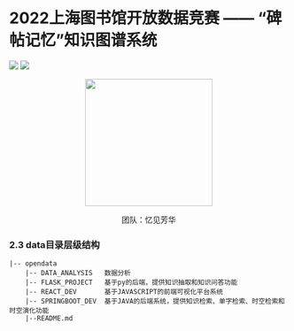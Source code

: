 # 2022上海图书馆开放数据竞赛 —— “碑帖记忆”知识图谱系统

![](https://img.shields.io/badge/language-python3.7-blue.svg)
![](https://img.shields.io/badge/license-Apache_2.0-green.svg)

<div align=center><img width="230" height="230" src="https://image.gzknowledge.cn/logo_cn.png"/></div>

<p align="center">团队：忆见芳华</p>

### 2.3 data目录层级结构

```shell
|-- opendata
    |-- DATA_ANALYSIS   数据分析
    |-- FLASK_PROJECT   基于py的后端，提供知识抽取和知识问答功能
    |-- REACT_DEV       基于JAVASCRIPT的前端可视化平台系统
    |-- SPRINGBOOT_DEV  基于JAVA的后端系统，提供知识检索、单字检索、时空检索和时空演化功能
    |--README.md
```
